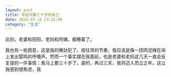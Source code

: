 ```yaml
---
layout: post
title: 写给将要三十岁的自己
date: 2016-07-16 23:21:00
category: "生活"
---
```


此刻，老婆和阳阳，老妈和阿姨，都睡着了。

我也有一些困意，这是我的懒劲犯了。按往常的节奏，我应该是像一团肉泥摊在床上发出雷鸣的呼噜声。然而一个事实摆在我面前，也是老婆和老妈这几天一直会反复提的一件事情：我马上要三十岁了。是的，再过三天，我将迈入而立之年。这让我感到很焦虑，我
